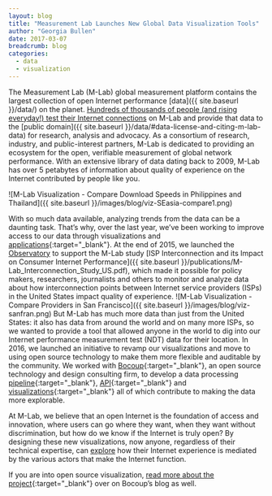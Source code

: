 ```yaml
---
layout: blog
title: "Measurement Lab Launches New Global Data Visualization Tools"
author: "Georgia Bullen"
date: 2017-03-07
breadcrumb: blog
categories:
  - data
  - visualization
---
```


The Measurement Lab (M-Lab) global measurement platform contains the largest collection of open Internet performance [data]({{ site.baseurl }}/data/) on the planet. [Hundreds of thousands of people (and rising everyday!) test their Internet connections](https://measurementlab.net/visualizations) on M-Lab and provide that data to the [public domain]({{ site.baseurl }}/data/#data-license-and-citing-m-lab-data) for research, analysis and advocacy. As a consortium of research, industry, and public-interest partners,  M-Lab is dedicated to providing an ecosystem for the open, verifiable measurement of global network performance. With an extensive library of data dating back to 2009, M-Lab has over 5 petabytes of information about quality of experience on the Internet contributed by people like you.<!--more-->

![M-Lab Visualization - Compare Download Speeds in Philippines and Thailand]({{ site.baseurl }}/images/blog/viz-SEasia-compare1.png)

With so much data available, analyzing trends from the data can be a daunting task. That’s why, over the last year, we’ve been working to improve access to our data through visualizations and [applications](https://www.newamerica.org/oti/press-releases/seattle-launches-broadband-speed-test-in-partnership-with-oti/){:target="_blank"}. At the end of 2015, we launched the [Observatory](https://www.measurementlab.net/observatory/) to support the M-Lab study [ISP Interconnection and its Impact on Consumer Internet Performance]({{ site.baseurl }}/publications/M-Lab_Interconnection_Study_US.pdf), which made it possible for policy makers, researchers, journalists and others to monitor and analyze data about how interconnection points between Internet service providers (ISPs) in the United States impact quality of experience. ![M-Lab Visualization - Compare Providers in San Francisco]({{ site.baseurl }}/images/blog/viz-sanfran.png)
But M-Lab has much more data than just from the United States: it also has data from around the world and on many more ISPs, so we wanted to provide a tool that allowed anyone in the world to dig into our Internet performance measurement test (NDT) data for their location. In 2016, we launched an initiative to revamp our visualizations and move to using open source technology to make them more flexible and auditable by the community. We worked with [Bocoup](https://bocoup.com/datavis){:target="_blank"}, an open source technology and design consulting firm, to develop a data processing [pipeline](https://github.com/m-lab/mlab-vis-pipeline){:target="_blank"}, [API](https://github.com/m-lab/mlab-vis-api){:target="_blank"} and [visualizations](https://github.com/m-lab/mlab-vis-client){:target="_blank"} all of which contribute to making the data more explorable.

At M-Lab, we believe that an open Internet is the foundation of access and innovation, where users can go where they want, when they want without discrimination, but how do we know if the Internet is truly open? By designing these new visualizations, now anyone, regardless of their technical expertise, can [explore](https://measurementlab.net/visualizations) how their Internet experience is mediated by the various actors that make the Internet function.

If you are into open source visualization, [read more about the project](https://bocoup.com/?p=4898&preview=1&_ppp=c74ba9af28){:target="_blank"} over on Bocoup’s blog as well.